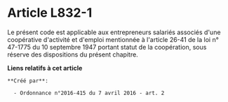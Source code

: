 # Article L832-1

Le présent code est applicable aux entrepreneurs salariés associés d'une coopérative d'activité et d'emploi mentionnée à
l'article 26-41 de la loi n° 47-1775 du 10 septembre 1947 portant statut de la coopération, sous réserve des dispositions du
présent chapitre.

**Liens relatifs à cet article**

	**Créé par**:

	  - Ordonnance n°2016-415 du 7 avril 2016 - art. 2

